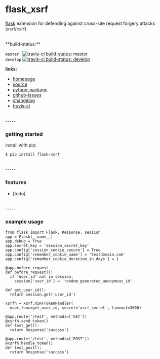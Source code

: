 flask_xsrf
==========

[flask](http://flask.pocoo.org) extension for defending against cross-site
request forgery attacks (xsrf/csrf)


<br>
**build-status:**

`master ` [![travis-ci build-status: master](https://secure.travis-ci.org/gregorynicholas/flask-xsrf.svg?branch=master)](https://travis-ci.org/gregorynicholas/flask-xsrf)
<br>
`develop` [![travis-ci build-status: develop](https://secure.travis-ci.org/gregorynicholas/flask-xsrf.svg?branch=develop)](https://travis-ci.org/gregorynicholas/flask-xsrf)


**links:**

* [homepage](http://gregorynicholas.github.io/flask-xsrf)
* [source](http://github.com/gregorynicholas/flask-xsrf)
* [python-package](http://packages.python.org/flask-xsrf)
* [github-issues](https://github.com/gregorynicholas/flask-xsrf/issues)
* [changelog](https://github.com/gregorynicholas/flask-xsrf/blob/master/CHANGES.md)
* [travis-ci](http://travis-ci.org/gregorynicholas/flask-xsrf)


<br>
-----
<br>


### getting started


install with pip:

    $ pip install flask-xsrf


<br>
-----
<br>


### features

* [todo]


<br>
-----
<br>


### example usage

    from flask import Flask, Response, session
    app = Flask(__name__)
    app.debug = True
    app.secret_key = 'session_secret_key'
    app.config['session_cookie_secure'] = True
    app.config['remember_cookie_name'] = 'testdomain.com'
    app.config['remember_cookie_duration_in_days'] = 1

    @app.before_request
    def before_request():
      if 'user_id' not in session:
        session['user_id'] = 'random_generated_anonymous_id'

    def get_user_id():
      return session.get('user_id')

    xsrfh = xsrf.XSRFTokenHandler(
      user_func=get_user_id, secret='xsrf_secret', timeout=3600)

    @app.route('/test', methods=['GET'])
    @xsrfh.send_token()
    def test_get():
      return Response('success')

    @app.route('/test', methods=['POST'])
    @xsrfh.handle_token()
    def test_post():
      return Response('success')

